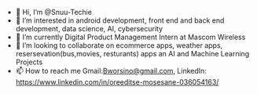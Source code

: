 - 👋 Hi, I’m @Snuu-Techie
- 👀 I’m interested in android development, front end and back end development, data science, AI, cybersecurity
- 🌱 I’m currently Digital Product Management Intern at Mascom Wireless
- 💞️ I’m looking to collaborate on ecommerce apps, weather apps, resersevation(bus,movies, resturants) apps an AI and Machine Learning Projects
- 📫 How to reach me Gmail:Bworsino@gmail.com, LinkedIn: https://www.linkedin.com/in/oreeditse-mosesane-036054163/

<!---
Snuu-Techie/Snuu-Techie is a ✨ special ✨ repository because its `README.md` (this file) appears on your GitHub profile.
You can click the Preview link to take a look at your changes.
--->
